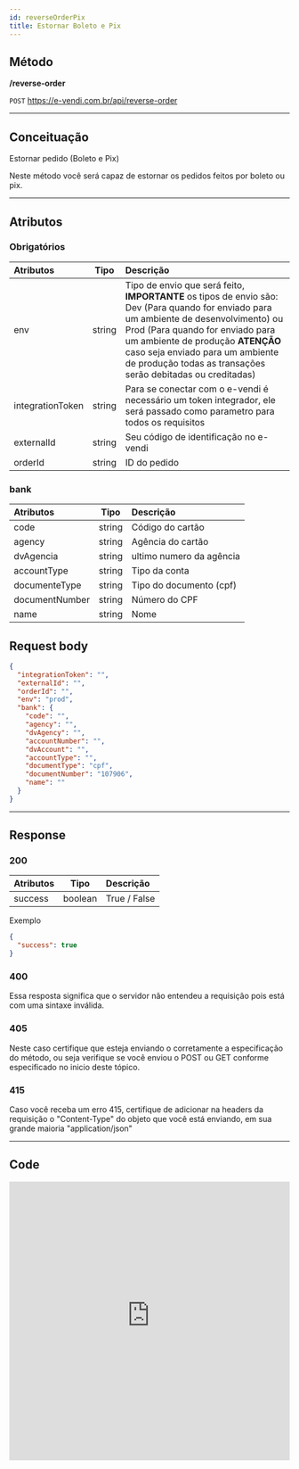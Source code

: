 ```yaml
---
id: reverseOrderPix
title: Estornar Boleto e Pix
---
```


## Método

**/reverse-order**

`POST` https://e-vendi.com.br/api/reverse-order

---

## Conceituação

Estornar pedido (Boleto e Pix)

Neste método você será capaz de estornar os pedidos feitos por boleto ou pix.

---

## Atributos

### Obrigatórios

| Atributos | Tipo | Descrição |
| :-- | :-: | :-- |
| env | string | Tipo de envio que será feito, **IMPORTANTE** os tipos de envio são: Dev (Para quando for enviado para um ambiente de desenvolvimento) ou Prod (Para quando for enviado para um ambiente de produção **ATENÇÃO** caso seja enviado para um ambiente de produção todas as transações serão debitadas ou creditadas) |
| integrationToken | string | Para se conectar com o e-vendi é necessário um token integrador, ele será passado como parametro para todos os requisitos |
| externalId | string | Seu código de identificação no e-vendi |
| orderId | string | ID do pedido |

### bank

| Atributos      |  Tipo  | Descrição                |
| :------------- | :----: | :----------------------- |
| code           | string | Código do cartão         |
| agency         | string | Agência do cartão        |
| dvAgencia      | string | ultimo numero da agência |
| accountType    | string | Tipo da conta            |
| documenteType  | string | Tipo do documento (cpf)  |
| documentNumber | string | Número do CPF            |
| name           | string | Nome                     |

## Request body

```json
{
  "integrationToken": "",
  "externalId": "",
  "orderId": "",
  "env": "prod",
  "bank": {
    "code": "",
    "agency": "",
    "dvAgency": "",
    "accountNumber": "",
    "dvAccount": "",
    "accountType": "",
    "documentType": "cpf",
    "documentNumber": "107906",
    "name": ""
  }
}
```

---

## Response

### 200

| Atributos |  Tipo   | Descrição    |
| :-------- | :-----: | :----------- |
| success   | boolean | True / False |

Exemplo

```json
{
  "success": true
}
```

### 400

Essa resposta significa que o servidor não entendeu a requisição pois está com uma sintaxe inválida.

### 405

Neste caso certifique que esteja enviando o corretamente a especificação do método, ou seja verifique se você enviou o POST ou GET conforme especificado no inicio deste tópico.

### 415

Caso você receba um erro 415, certifique de adicionar na headers da requisição o "Content-Type" do objeto que você está enviando, em sua grande maioria "application/json"

---

## Code

<iframe src="https://raw.githubusercontent.com/e-vendi/e-vendi-docs/main/json-examples/reverseOrderPix.json" frameborder="0" scrolling="no" width="100%" height="500px" seamless></iframe>
